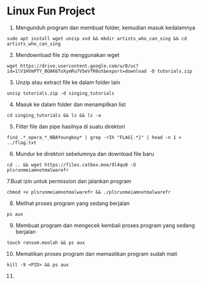 # Linux Fun Project
1. Mengunduh program dan membuat folder, kemudian masuk kedalamnya
```
sudo apt install wget unzip xxd && mkdir artists_who_can_sing && cd artists_who_can_sing
```
2. Mendownload file zip menggunakan wget
```
wget https://drive.usercontent.google.com/u/0/uc?id=1lV1HVmPTY_BOAK6ToXymRu7V5eVfR0ut&export=download -O tutorials.zip
```
3. Unzip atau extract file ke dalam folder lain
```
unzip tutorials.zip -d singing_tutorials
```
4. Masuk ke dalam folder dan menampilkan list
```
cd singing_tutorials && ls && ls -a
```
5. Filter file dan pipe hasilnya di suatu direktori
```
find .*_opera_*_NBAYoungboy* | grep -rIh "FLAG{.*}" | head -n 1 > ../flag.txt
```
6. Mundur ke direktori sebelumnya dan download file baru
```
cd .. && wget https://files.catbox.moe/9l4qu8 -O plsrunmeiamnotmalwarefr
```
7.Buat izin untuk permission dan jalankan program
```
chmod +x plsrunmeiamnotmalwarefr && ./plsrunmeiamnotmalwarefr
```
8. Melihat proses program yang sedang berjalan
```
ps aux
```
9. Membuat program dan mengecek kembali proses program yang sedang berjalan
```
touch ransom.moolah && ps aux
```
10. Mematikan proses program dan memastikan program sudah mati
```
kill -9 <PID> && ps aux
```
11. 
